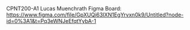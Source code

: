 CPNT200-A1
Lucas Muenchrath
Figma Board: https://www.figma.com/file/GpXUQi63IXN1EgYrvxn0k9/Untitled?node-id=0%3A1&t=Pq3eWNJeEfqtYybA-1
